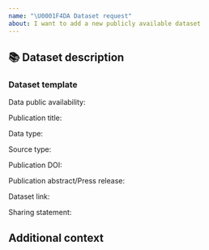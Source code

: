 ```yaml
---
name: "\U0001F4DA Dataset request"
about: I want to add a new publicly available dataset
---
```

## 📚 Dataset description
<!--A brief description of the dataset according to the provided template. -->

### Dataset template
Data public availability:
<!--Could be: Pending, Available.-->

Publication title:
<!--Publication title. -->
  
Data type:
<!--Could be: AIRR, scRNAseq, AIRR and scRNAseq.-->
  
Source type:
<!--A brief description of the dataset according to the provided template.-->

Publication DOI:
<!--Publication DOI.-->

Publication abstract/Press release:
<!--Publication abstract/Press release.-->

Dataset link:
<!--Dataset link.-->

Sharing statement:
<!--Sharing statement.-->

## Additional context
<!-- Add any other context or screenshots here. -->
